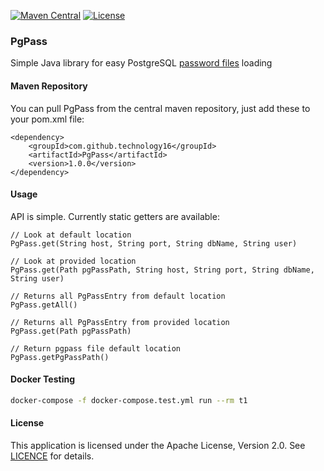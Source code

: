 [![Maven Central](https://img.shields.io/maven-central/v/com.github.technology16/PgPass.svg?label=Maven%20Central)](https://maven-badges.herokuapp.com/maven-central/com.github.technology16/PgPass)
[![License](https://img.shields.io/badge/License-Apache%202.0-blue.svg)](https://opensource.org/licenses/Apache-2.0)

### PgPass
Simple Java library for easy PostgreSQL [password files](https://www.postgresql.org/docs/current/static/libpq-pgpass.html) loading

#### Maven Repository

You can pull PgPass from the central maven repository, just add these to your pom.xml file:
```
<dependency>
    <groupId>com.github.technology16</groupId>
    <artifactId>PgPass</artifactId>
    <version>1.0.0</version>
</dependency>
```

#### Usage

API is simple. Currently static getters are available:
```
// Look at default location
PgPass.get(String host, String port, String dbName, String user)

// Look at provided location
PgPass.get(Path pgPassPath, String host, String port, String dbName, String user)

// Returns all PgPassEntry from default location
PgPass.getAll()

// Returns all PgPassEntry from provided location
PgPass.get(Path pgPassPath)

// Return pgpass file default location
PgPass.getPgPassPath()
```

#### Docker Testing
```bash
docker-compose -f docker-compose.test.yml run --rm t1
```


#### License

This application is licensed under the Apache License, Version 2.0. See [LICENCE](LICENSE) for details.